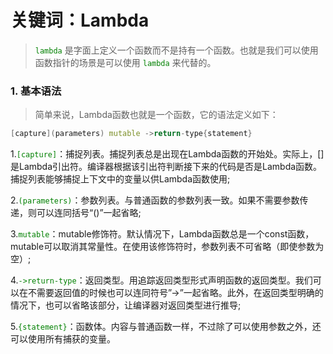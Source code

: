 # 关键词：Lambda

><font color='green'>`lambda`</font> 是字面上定义一个函数而不是持有一个函数。也就是我们可以使用函数指针的场景是可以使用 <font color='green'>`lambda`</font> 来代替的。

### 1. 基本语法

> 简单来说，Lambda函数也就是一个函数，它的语法定义如下：

```c++
[capture](parameters) mutable ->return-type{statement}
```

​	1.<font color='green'>`[capture]`</font>：捕捉列表。捕捉列表总是出现在Lambda函数的开始处。实际上，[]是Lambda引出符。编译器根据该引出符判断接下来的代码是否是Lambda函数。捕捉列表能够捕捉上下文中的变量以供Lambda函数使用;

​	2.<font color='green'>`(parameters)`</font>：参数列表。与普通函数的参数列表一致。如果不需要参数传递，则可以连同括号“()”一起省略;

​	3.<font color='green'>`mutable`</font>：mutable修饰符。默认情况下，Lambda函数总是一个const函数，mutable可以取消其常量性。在使用该修饰符时，参数列表不可省略（即使参数为空）;

​	4.<font color='green'>`->return-type`</font>：返回类型。用追踪返回类型形式声明函数的返回类型。我们可以在不需要返回值的时候也可以连同符号”->”一起省略。此外，在返回类型明确的情况下，也可以省略该部分，让编译器对返回类型进行推导;

​	5.<font color='green'>`{statement}`</font>：函数体。内容与普通函数一样，不过除了可以使用参数之外，还可以使用所有捕获的变量。